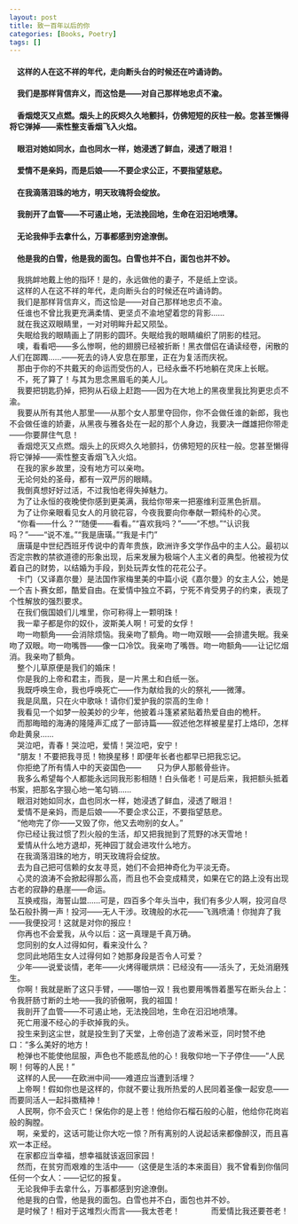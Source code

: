 ```yaml
---
layout: post
title: 致一百年以后的你
categories: [Books, Poetry]
tags: []
---
```

#### &#8195;这样的人在这不祥的年代，走向断头台的时候还在吟诵诗韵。               
#### &#8195;我们是那样背信弃义，而这恰是——对自己那样地忠贞不渝。               
#### &#8195;香烟熄灭又点燃。烟头上的灰烬久久地颤抖，仿佛短短的灰柱一般。您甚至懒得将它弹掉——索性整支香烟飞入火焰。               
#### &#8195;眼泪对她如同水，血也同水一样，她浸透了鲜血，浸透了眼泪！               
#### &#8195;爱情不是亲妈，而是后娘——不要企求公正，不要指望慈悲。               
#### &#8195;在我滴落泪珠的地方，明天玫瑰将会绽放。                  
#### &#8195;我剖开了血管——不可遏止地，无法挽回地，生命在汩汩地喷薄。                  
#### &#8195;无论我伸手去拿什么，万事都感到穷途潦倒。               
#### &#8195;他是我的白雪，他是我的面包。白雪也并不白，面包也并不妙。               
<!-- more -->
&#8195;我挑衅地戴上他的指环！是的，永远做他的妻子，不是纸上空谈。               
&#8195;这样的人在这不祥的年代，走向断头台的时候还在吟诵诗韵。                  
&#8195;我们是那样背信弃义，而这恰是——对自己那样地忠贞不渝。               
&#8195;任谁也不曾比我更充满柔情、更坚贞不渝地望着您的背影……               
&#8195;就在我这双眼睛里，一对对明眸升起又陨坠。             
&#8195;失眠给我的眼睛画上了阴影的圆环。失眠给我的眼睛编织了阴影的桂冠。              
&#8195;噢，看看吧——多么惨啊，他的翅膀已经被折断！黑衣僧侣在诵读经卷，闲散的人们在踯躅……——死去的诗人安息在那里，正在为复活而庆祝。                   
&#8195;那由于你的不共戴天的命运而受伤的人，已经永垂不朽地躺在灵床上长眠。               
&#8195;不，死了算了！与其为思念黑眉毛的美人儿。               
&#8195;我要把钥匙扔掉，把狗从石级上赶跑——因为在大地上的黑夜里我比狗更忠贞不渝。               
&#8195;我要从所有其他人那里——从那个女人那里夺回你，你不会做任谁的新郎，我也不会做任谁的娇妻，从黑夜与雅各处在一起的那个人身边，我要决一雌雄把你带走——你要屏住气息！               
&#8195;香烟熄灭又点燃。烟头上的灰烬久久地颤抖，仿佛短短的灰柱一般。您甚至懒得将它弹掉——索性整支香烟飞入火焰。              
&#8195;在我的家乡故里，没有地方可以亲吻。               
&#8195;无论何处的圣母，都有一双严厉的眼睛。               
&#8195;我倒真想好好过活，不过我怕老得失掉魅力。               
&#8195;为了让永恒的夜晚使你感到更美满，我给你带来一把塞维利亚黑色折扇。               
&#8195;为了让你亲眼看见女人的月貌花容，今夜我要向你奉献一颗纯朴的心灵。               
&#8195;“你看——什么？”“随便——看看。”“喜欢我吗？”——“不想。”“认识我吗？”——“说不准。”“我是唐璜。”“我是卡门”               
&#8195;唐璜是中世纪西班牙传说中的青年贵族，欧洲许多文学作品中的主人公。最初以否定宗教的禁欲道德的形象出现，后来发展为极端个人主义者的典型。他被视为仗着自己的财势，以结婚为手段，到处玩弄女性的花花公子。               
&#8195;卡门（又译嘉尔曼）是法国作家梅里美的中篇小说《嘉尔曼》的女主人公，她是一个吉卜赛女郎，酷爱自由。在爱情中独立不羁，宁死不肯受男子的约束，表现了个性解放的强烈要求。                   
&#8195;在我们俄国娘们儿堆里，你可称得上一颗明珠！               
&#8195;我一辈子都是你的奴仆，波斯美人啊！可爱的女俘！               
&#8195;吻一吻额角——会消除烦恼。我亲吻了额角。吻一吻双眼——会排遣失眠。我亲吻了双眼。吻一吻嘴唇——像一口冷饮。我亲吻了嘴唇。吻一吻额角——让记忆烟消。我亲吻了额角。                 
&#8195;整个儿草原便是我们的婚床！               
&#8195;你是我的上帝和君主，而我，是一片黑土和白纸一张。               
&#8195;我既呼唤生命，我也呼唤死亡——作为献给我的火的祭礼——微薄。               
&#8195;我是凤凰，只在火中歌咏！请你们爱护我的崇高的生命！                               
&#8195;我看见一个如梦一般美妙的少年，他披着斗篷紧紧贴着热爱自由的桅杆。               
&#8195;而那晦暗的海涛的隆隆声汇成了一部诗篇——叙述他怎样被星星打上烙印，怎样命赴黄泉……               
&#8195;哭泣吧，青春！哭泣吧，爱情！哭泣吧，安宁！                           
&#8195;“朋友！不要把我寻觅！物换星移！即便年长者也都早已把我忘记。               
&#8195;你拒绝了所有情人中的天姿国色——　　只为伊人那骸骨些许。               
&#8195;我多么希望每个人都能永远同我形影相随！白头偕老！可是后来，我把额头抵着书案，把那名字狠心地一笔勾销……                     
&#8195;眼泪对她如同水，血也同水一样，她浸透了鲜血，浸透了眼泪！               
&#8195;爱情不是亲妈，而是后娘——不要企求公正，不要指望慈悲。               
&#8195;“他吻完了你——又毁了你，他又去吻别的女人。”               
&#8195;你已经让我过惯了烈火般的生活，却又把我抛到了荒野的冰天雪地！               
&#8195;爱情从什么地方退却，死神园丁就会进攻什么地方。               
&#8195;在我滴落泪珠的地方，明天玫瑰将会绽放。                  
&#8195;去为自己把可信赖的女友寻觅，她们不会把神奇化为平淡无奇。                 
&#8195;心灵的浪涛不会掀起得那么高，而且也不会变成精灵，如果在它的路上没有出现古老的寂静的悬崖——命运。               
&#8195;互换戒指，海誓山盟……可是，四百多个年头当中，我们有多少人啊，投河自尽坠石般扑腾一声！投河——无人干涉。玫瑰般的水花——飞溅喷涌！你抛弃了我——我便投河！这就是对你的报应！               
&#8195;你再也不会爱我，从今以后：这一真理是千真万确。                   
&#8195;您同别的女人过得如何，看来没什么？               
&#8195;您同此地陌生女人过得何如？她那身段是否令人可爱？                
&#8195;少年——说爱谈情，老年——火烤得暖烘烘：已经没有——活头了，无处消磨残生。                  
&#8195;你啊！我就是断了这只手臂，——哪怕一双！我也要用嘴唇着墨写在断头台上：令我肝肠寸断的土地——我的骄傲啊，我的祖国！                 
&#8195;我剖开了血管——不可遏止地，无法挽回地，生命在汩汩地喷薄。                  
&#8195;死亡用漫不经心的手砍掉我的头。                     
&#8195;投生来到这尘世，就是投生到了天堂，上帝创造了波希米亚，同时赞不绝口：“多么美好的地方！               
&#8195;枪弹也不能使他屈服，声色也不能惑乱他的心！我敬仰地一下子停住——“人民啊！何等的人民！”               
&#8195;这样的人民——在欧洲中间——难道应当遭到活埋？               
&#8195;上帝啊！假如你也是这样的，你就不要让我所热爱的人民同着圣像一起安息——而要同活人一起抖擞精神！               
&#8195;人民啊，你不会灭亡！保佑你的是上苍！他给你石榴石般的心脏，他给你花岗岩般的胸膛。                 
&#8195;啊，亲爱的，这话可能让你大吃一惊？所有离别的人说起话来都像醉汉，而且喜欢一本正经。               
&#8195;在家都应当幸福，想幸福就该返回家园！               
&#8195;然而，在贫穷而艰难的生活中——（这便是生活的本来面目）我不曾看到你偕同任何一个女人：——记忆的报复。               
&#8195;无论我伸手去拿什么，万事都感到穷途潦倒。               
&#8195;他是我的白雪，他是我的面包。白雪也并不白，面包也并不妙。               
&#8195;是时候了！相对于这堆烈火而言——我太苍老！　　　　而爱情比我还要苍老！               
